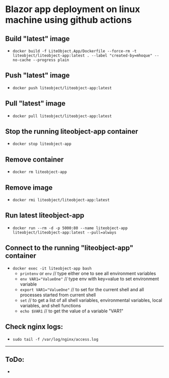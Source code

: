 # Blazor app deployment on linux machine using github actions

## Build "latest" image
- `docker build -f LiteObject.App/Dockerfile --force-rm -t liteobject/liteobject-app:latest . --label "created-by=mhoque" --no-cache --progress plain`

## Push "latest" image
- `docker push liteobject/liteobject-app:latest`

## Pull "latest" image
- `docker pull liteobject/liteobject-app:latest`

## Stop the running liteobject-app container
- `docker stop liteobject-app`

## Remove container
- `docker rm liteobject-app`

## Remove image
- `docker rmi liteobject/liteobject-app:latest`

## Run latest liteobject-app
- `docker run --rm -d -p 5000:80 --name liteobject-app liteobject/liteobject-app:latest --pull=always`

## Connect to the running "liteobject-app" container
- `docker exec -it liteobject-app bash`
  - `printenv` or `env` // type either one to see all environment variables
  - `env VAR1="ValueOne"` // type env with key=value to set environment variable
  - `export VAR1="ValueOne"` // to set for the current shell and all processes started from current shell
  - `set` // to get a list of all shell variables, environmental variables, local variables, and shell functions
  - `echo $VAR1` // to get the value of a variable "VAR1"

## Check nginx logs:
- `sudo tail -f /var/log/nginx/access.log`
---
## ToDo:
- 
